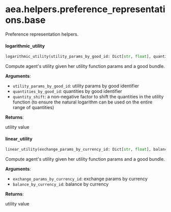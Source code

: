 <a name="aea.helpers.preference_representations.base"></a>
# aea.helpers.preference`_`representations.base

Preference representation helpers.

<a name="aea.helpers.preference_representations.base.logarithmic_utility"></a>
#### logarithmic`_`utility

```python
logarithmic_utility(utility_params_by_good_id: Dict[str, float], quantities_by_good_id: Dict[str, int], quantity_shift: int = 1) -> float
```

Compute agent's utility given her utility function params and a good bundle.

**Arguments**:

- `utility_params_by_good_id`: utility params by good identifier
- `quantities_by_good_id`: quantities by good identifier
- `quantity_shift`: a non-negative factor to shift the quantities in the utility function (to ensure the natural logarithm can be used on the entire range of quantities)

**Returns**:

utility value

<a name="aea.helpers.preference_representations.base.linear_utility"></a>
#### linear`_`utility

```python
linear_utility(exchange_params_by_currency_id: Dict[str, float], balance_by_currency_id: Dict[str, int]) -> float
```

Compute agent's utility given her utility function params and a good bundle.

**Arguments**:

- `exchange_params_by_currency_id`: exchange params by currency
- `balance_by_currency_id`: balance by currency

**Returns**:

utility value

